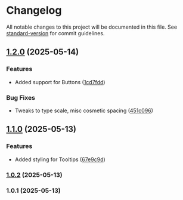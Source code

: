 # Changelog

All notable changes to this project will be documented in this file. See [standard-version](https://github.com/conventional-changelog/standard-version) for commit guidelines.

## [1.2.0](https://github.com/dlimeb/cssium/compare/v1.1.0...v1.2.0) (2025-05-14)


### Features

* Added support for Buttons ([1cd7fdd](https://github.com/dlimeb/cssium/commit/1cd7fdd02fcc47e105a4d064b207cd940c43077c))


### Bug Fixes

* Tweaks to type scale, misc cosmetic spacing ([451c096](https://github.com/dlimeb/cssium/commit/451c09673b0c43db7ec498d2a5e735d274a4ea41))

## [1.1.0](https://github.com/dlimeb/cssium/compare/v1.0.2...v1.1.0) (2025-05-13)


### Features

* Added styling for Tooltips ([67e9c9d](https://github.com/dlimeb/cssium/commit/67e9c9d3fb4e0aa9bd5783f63bbadc3a4683a690))

### [1.0.2](https://github.com/dlimeb/cssium/compare/v1.0.1...v1.0.2) (2025-05-13)

### 1.0.1 (2025-05-13)
